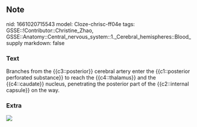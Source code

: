 ## Note
nid: 1661020715543
model: Cloze-chrisc-ff04e
tags: GSSE::!Contributor::Christine_Zhao, GSSE::Anatomy::Central_nervous_system::1._Cerebral_hemispheres::Blood_supply
markdown: false

### Text
<div>
  <div>
    <div>
      <div>
        <div>
          Branches from the {{c3::posterior}} cerebral artery enter
          the {{c1::posterior perforated substance}} to reach the
          {{c4::thalamus}} and the {{c4::caudate}} nucleus,
          penetrating the posterior part of the {{c2::internal
          capsule}} on the way.
        </div>
      </div>
    </div>
  </div>
</div>

### Extra
<img src="paste-f98611465648a1169fdd80201325f5ea5218f16e.jpg">
